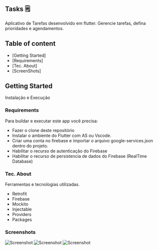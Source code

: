 ## Tasks 🗒️
   <p> 
       Aplicativo de Tarefas desenvolvido em flutter. Gerencie tarefas, defina prioridades e agendamentos.
   </p>


## Table of content
- [Getting Started]
- [Requirements]
- [Tec. About]
- [ScreenShots]

## Getting Started
Instalação e Execução 

### Requirements
Para buildar e executar este app você precisa:

- Fazer o clone deste repositório
- Instalar o ambiente do Flutter com AS ou Vscode.
- Criar uma conta no firebase e importar o arquivo google-services.json dentro do projeto.
- Habilitar o recurso de autenticação do Firebase
- Habilitar o recurso de persistencia de dados do Firebase (RealTime Database)
  

### Tec. About
Ferramentas e tecnologias utilizadas.
  * Retrofit
  * Firebase
  * Mockito
  * Injectable
  * Providers
  * Packages
  
### Screenshots

![Screenshot](d1.jpg 'Exemplo helper') ![Screenshot](d2.jpg 'Exemplo helper') ![Screenshot](d3.jpg 'Exemplo helper')
